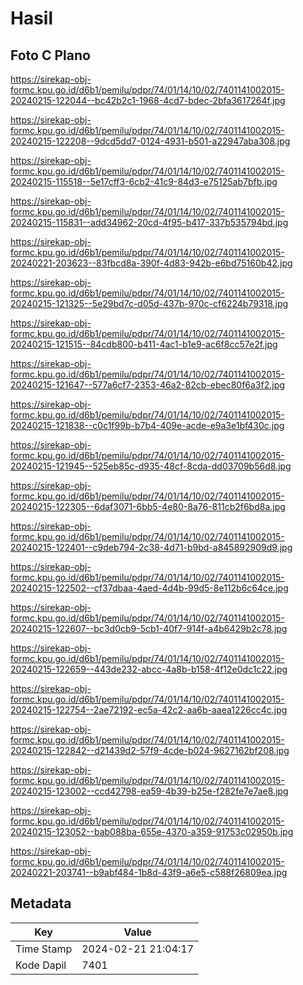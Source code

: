 # Hasil

## Foto C Plano

https://sirekap-obj-formc.kpu.go.id/d6b1/pemilu/pdpr/74/01/14/10/02/7401141002015-20240215-122044--bc42b2c1-1968-4cd7-bdec-2bfa3617264f.jpg

https://sirekap-obj-formc.kpu.go.id/d6b1/pemilu/pdpr/74/01/14/10/02/7401141002015-20240215-122208--9dcd5dd7-0124-4931-b501-a22947aba308.jpg

https://sirekap-obj-formc.kpu.go.id/d6b1/pemilu/pdpr/74/01/14/10/02/7401141002015-20240215-115518--5e17cff3-6cb2-41c9-84d3-e75125ab7bfb.jpg

https://sirekap-obj-formc.kpu.go.id/d6b1/pemilu/pdpr/74/01/14/10/02/7401141002015-20240215-115831--add34962-20cd-4f95-b417-337b535794bd.jpg

https://sirekap-obj-formc.kpu.go.id/d6b1/pemilu/pdpr/74/01/14/10/02/7401141002015-20240221-203623--83fbcd8a-390f-4d83-942b-e6bd75160b42.jpg

https://sirekap-obj-formc.kpu.go.id/d6b1/pemilu/pdpr/74/01/14/10/02/7401141002015-20240215-121325--5e29bd7c-d05d-437b-970c-cf6224b79318.jpg

https://sirekap-obj-formc.kpu.go.id/d6b1/pemilu/pdpr/74/01/14/10/02/7401141002015-20240215-121515--84cdb800-b411-4ac1-b1e9-ac6f8cc57e2f.jpg

https://sirekap-obj-formc.kpu.go.id/d6b1/pemilu/pdpr/74/01/14/10/02/7401141002015-20240215-121647--577a6cf7-2353-46a2-82cb-ebec80f6a3f2.jpg

https://sirekap-obj-formc.kpu.go.id/d6b1/pemilu/pdpr/74/01/14/10/02/7401141002015-20240215-121838--c0c1f99b-b7b4-409e-acde-e9a3e1bf430c.jpg

https://sirekap-obj-formc.kpu.go.id/d6b1/pemilu/pdpr/74/01/14/10/02/7401141002015-20240215-121945--525eb85c-d935-48cf-8cda-dd03709b56d8.jpg

https://sirekap-obj-formc.kpu.go.id/d6b1/pemilu/pdpr/74/01/14/10/02/7401141002015-20240215-122305--6daf3071-6bb5-4e80-8a76-811cb2f6bd8a.jpg

https://sirekap-obj-formc.kpu.go.id/d6b1/pemilu/pdpr/74/01/14/10/02/7401141002015-20240215-122401--c9deb794-2c38-4d71-b9bd-a845892909d9.jpg

https://sirekap-obj-formc.kpu.go.id/d6b1/pemilu/pdpr/74/01/14/10/02/7401141002015-20240215-122502--cf37dbaa-4aed-4d4b-99d5-8e112b6c64ce.jpg

https://sirekap-obj-formc.kpu.go.id/d6b1/pemilu/pdpr/74/01/14/10/02/7401141002015-20240215-122607--bc3d0cb9-5cb1-40f7-914f-a4b6429b2c78.jpg

https://sirekap-obj-formc.kpu.go.id/d6b1/pemilu/pdpr/74/01/14/10/02/7401141002015-20240215-122659--443de232-abcc-4a8b-b158-4f12e0dc1c22.jpg

https://sirekap-obj-formc.kpu.go.id/d6b1/pemilu/pdpr/74/01/14/10/02/7401141002015-20240215-122754--2ae72192-ec5a-42c2-aa6b-aaea1226cc4c.jpg

https://sirekap-obj-formc.kpu.go.id/d6b1/pemilu/pdpr/74/01/14/10/02/7401141002015-20240215-122842--d21439d2-57f9-4cde-b024-9627162bf208.jpg

https://sirekap-obj-formc.kpu.go.id/d6b1/pemilu/pdpr/74/01/14/10/02/7401141002015-20240215-123002--ccd42798-ea59-4b39-b25e-f282fe7e7ae8.jpg

https://sirekap-obj-formc.kpu.go.id/d6b1/pemilu/pdpr/74/01/14/10/02/7401141002015-20240215-123052--bab088ba-655e-4370-a359-91753c02950b.jpg

https://sirekap-obj-formc.kpu.go.id/d6b1/pemilu/pdpr/74/01/14/10/02/7401141002015-20240221-203741--b9abf484-1b8d-43f9-a6e5-c588f26809ea.jpg


## Metadata

| Key        | Value               |
| ---------- | ------------------- |
| Time Stamp | 2024-02-21 21:04:17 |
| Kode Dapil | 7401                |



